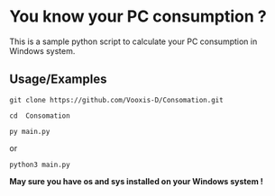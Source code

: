 # You know your PC consumption ?

This is a sample python script to calculate your PC consumption in Windows system.


## Usage/Examples

```batch
git clone https://github.com/Vooxis-D/Consomation.git
```
```batch
cd  Consomation
```
```batch
py main.py
```
or
```batch
python3 main.py
```

**May sure you have os and sys installed on your Windows system !**

